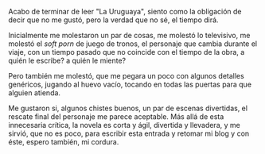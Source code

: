 ---
---

Acabo de terminar de leer "La Uruguaya", siento como la obligación de decir que
no me gustó, pero la verdad que no sé, el tiempo dirá.

Inicialmente me molestaron un par de cosas, me molestó lo televisivo, me
molestó el <i>soft porn</i> de juego de tronos, el personaje que cambia durante
el viaje, con un tiempo pasado que no coincide con el tiempo de la obra, a
quién le escribe? a quién le miente?

Pero también me molestó, que me pegara un poco con algunos detalles genéricos,
jugando al huevo vacío, tocando en todas las puertas para que alguien atienda.

Me gustaron si, algunos chistes buenos, un par de escenas divertidas, el
rescate final del personaje me parece aceptable. Más allá de esta innecesaria
crítica, la novela es corta y ágil, divertida y llevadera, y me sirvió, que no
es poco, para escribir esta entrada y retomar mi blog y con éste, espero
también, mi cordura.
